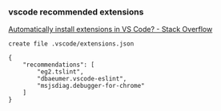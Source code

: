 ###  vscode recommended extensions


[Automatically install extensions in VS Code? - Stack Overflow](https://stackoverflow.com/questions/35929746/automatically-install-extensions-in-vs-code "Automatically install extensions in VS Code? - Stack Overflow")


 

```
create file .vscode/extensions.json

{
    "recommendations": [
        "eg2.tslint",
        "dbaeumer.vscode-eslint",
        "msjsdiag.debugger-for-chrome"
    ]
}
```
